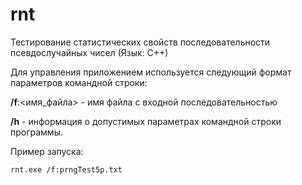 # rnt
Тестирование статистических свойств последовательности псевдослучайных чисел (Язык: С++)
  
Для управления приложением используется следующий формат параметров командной строки:

**/f**:<имя_файла> - имя файла с входной последовательностью

**/h** - информация о допустимых параметрах командной строки программы.

Пример запуска:

`rnt.exe /f:prngTest5p.txt`
